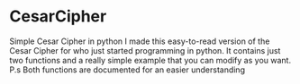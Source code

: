 # CesarCipher
Simple Cesar Cipher in python
I made this easy-to-read version of the Cesar Cipher for who just started programming in python.
It contains just two functions and a really simple example that you can modify as you want.
P.s Both functions are documented for an easier understanding
